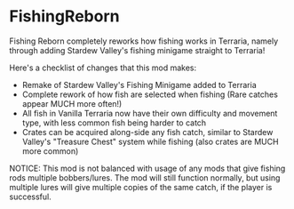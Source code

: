 # FishingReborn
Fishing Reborn completely reworks how fishing works in Terraria, namely through adding Stardew Valley's fishing minigame straight to Terraria!

Here's a checklist of changes that this mod makes:
+ Remake of Stardew Valley's Fishing Minigame added to Terraria
+ Complete rework of how fish are selected when fishing (Rare catches appear MUCH more often!)
+ All fish in Vanilla Terraria now have their own difficulty and movement type, with less common fish being harder to catch
+ Crates can be acquired along-side any fish catch, similar to Stardew Valley's "Treasure Chest" system while fishing (also crates are MUCH more common)

NOTICE: This mod is not balanced with usage of any mods that give fishing rods multiple bobbers/lures. The mod will still function normally, but using multiple lures will give multiple copies of the same catch, if the player is successful.
